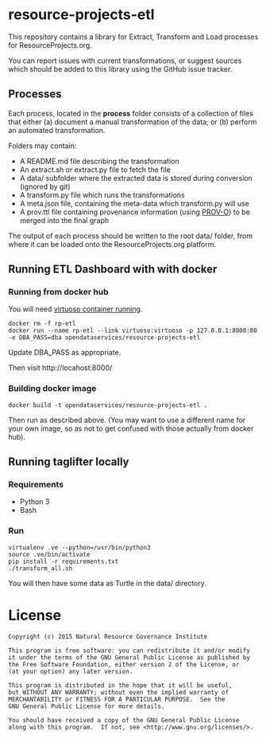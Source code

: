 # resource-projects-etl

This repository contains a library for Extract, Transform and Load processes for ResourceProjects.org.

You can report issues with current transformations, or suggest sources which should be added to this library using the GitHub issue tracker.

## Processes
Each process, located in the **process** folder consists of a collection of files that either (a) document a manual transformation of the data; or (b) perform an automated transformation.

Folders may contain:

* A README.md file describing the transformation
* An extract.sh or extract.py file to fetch the file
* A data/ subfolder where the extracted data is stored during conversion (ignored by git)
* A transform.py file which runs the transformations
* A meta.json file, containing the meta-data which transform.py will use
* A prov.ttl file containing provenance information (using [PROV-O](www.w3.org/TR/prov-o)) to be merged into the final graph

The output of each process should be written to the root data/ folder, from where it can be loaded onto the ResourceProjects.org platform.

## Running ETL Dashboard with with docker

### Running from docker hub

You will need [virtuoso container running](https://github.com/NRGI/resourceprojects.org-frontend/#pre-requisites).

```
docker rm -f rp-etl
docker run --name rp-etl --link virtuoso:virtuoso -p 127.0.0.1:8000:80 -e DBA_PASS=dba opendataservices/resource-projects-etl
```

Update DBA_PASS as appropriate.

Then visit http://locahost:8000/

### Building docker image

```
docker build -t opendataservices/resource-projects-etl .
```

Then run as described above. (You may want to use a different name for your own image, so as not to get confused with those actually from docker hub).

## Running taglifter locally

### Requirements

* Python 3
* Bash

### Run

```
virtualenv .ve --python=/usr/bin/python3
source .ve/bin/activate
pip install -r requirements.txt
./transform_all.sh
```

You will then have some data as Turtle in the data/ directory.

# License

```
Copyright (c) 2015 Natural Resource Governance Institute

This program is free software: you can redistribute it and/or modify
it under the terms of the GNU General Public License as published by
the Free Software Foundation, either version 2 of the License, or
(at your option) any later version.

This program is distributed in the hope that it will be useful,
but WITHOUT ANY WARRANTY; without even the implied warranty of
MERCHANTABILITY or FITNESS FOR A PARTICULAR PURPOSE.  See the
GNU General Public License for more details.

You should have received a copy of the GNU General Public License
along with this program.  If not, see <http://www.gnu.org/licenses/>.
```
